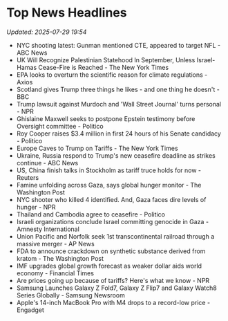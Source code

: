 # Top News Headlines

_Updated: 2025-07-29 19:54_

- NYC shooting latest: Gunman mentioned CTE, appeared to target NFL - ABC News
- UK Will Recognize Palestinian Statehood In September, Unless Israel-Hamas Cease-Fire is Reached - The New York Times
- EPA looks to overturn the scientific reason for climate regulations - Axios
- Scotland gives Trump three things he likes - and one thing he doesn't - BBC
- Trump lawsuit against Murdoch and 'Wall Street Journal' turns personal - NPR
- Ghislaine Maxwell seeks to postpone Epstein testimony before Oversight committee - Politico
- Roy Cooper raises $3.4 million in first 24 hours of his Senate candidacy - Politico
- Europe Caves to Trump on Tariffs - The New York Times
- Ukraine, Russia respond to Trump's new ceasefire deadline as strikes continue - ABC News
- US, China finish talks in Stockholm as tariff truce holds for now - Reuters
- Famine unfolding across Gaza, says global hunger monitor - The Washington Post
- NYC shooter who killed 4 identified. And, Gaza faces dire levels of hunger - NPR
- Thailand and Cambodia agree to ceasefire - Politico
- Israeli organizations conclude Israel committing genocide in Gaza - Amnesty International
- Union Pacific and Norfolk seek 1st transcontinental railroad through a massive merger - AP News
- FDA to announce crackdown on synthetic substance derived from kratom - The Washington Post
- IMF upgrades global growth forecast as weaker dollar aids world economy - Financial Times
- Are prices going up because of tariffs? Here's what we know - NPR
- Samsung Launches Galaxy Z Fold7, Galaxy Z Flip7 and Galaxy Watch8 Series Globally - Samsung Newsroom
- Apple's 14-inch MacBook Pro with M4 drops to a record-low price - Engadget